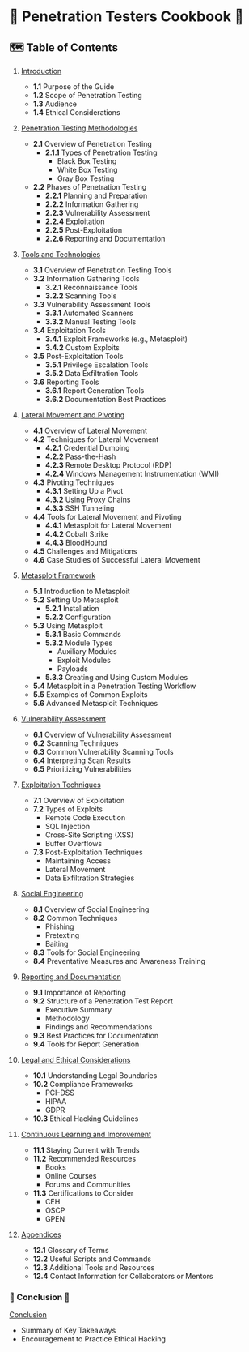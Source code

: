 # 🥷 Penetration Testers Cookbook 🥷

## 🗺️ Table of Contents

1. [Introduction](https://infosecsamurai.github.io/Penetration-Testers-Cookbook/chapter1/index.html)
   - **1.1** Purpose of the Guide
   - **1.2** Scope of Penetration Testing
   - **1.3** Audience
   - **1.4** Ethical Considerations

2. [Penetration Testing Methodologies](https://infosecsamurai.github.io/Penetration-Testers-Cookbook/Chapter2_Penetration-Testing-Methodologies.html)
   - **2.1** Overview of Penetration Testing
     - **2.1.1** Types of Penetration Testing
       - Black Box Testing
       - White Box Testing
       - Gray Box Testing
   - **2.2** Phases of Penetration Testing
     - **2.2.1** Planning and Preparation
     - **2.2.2** Information Gathering
     - **2.2.3** Vulnerability Assessment
     - **2.2.4** Exploitation
     - **2.2.5** Post-Exploitation
     - **2.2.6** Reporting and Documentation

3. [Tools and Technologies](https://infosecsamurai.github.io/Penetration-Testers-Cookbook/Chapter3_Tools-and-Technologies.html)
   - **3.1** Overview of Penetration Testing Tools
   - **3.2** Information Gathering Tools
     - **3.2.1** Reconnaissance Tools
     - **3.2.2** Scanning Tools
   - **3.3** Vulnerability Assessment Tools
     - **3.3.1** Automated Scanners
     - **3.3.2** Manual Testing Tools
   - **3.4** Exploitation Tools
     - **3.4.1** Exploit Frameworks (e.g., Metasploit)
     - **3.4.2** Custom Exploits
   - **3.5** Post-Exploitation Tools
     - **3.5.1** Privilege Escalation Tools
     - **3.5.2** Data Exfiltration Tools
   - **3.6** Reporting Tools
     - **3.6.1** Report Generation Tools
     - **3.6.2** Documentation Best Practices

4. [Lateral Movement and Pivoting](https://infosecsamurai.github.io/Penetration-Testers-Cookbook/Chapter4_Lateral-Movement-and-Pivoting.html)
   - **4.1** Overview of Lateral Movement
   - **4.2** Techniques for Lateral Movement
     - **4.2.1** Credential Dumping
     - **4.2.2** Pass-the-Hash
     - **4.2.3** Remote Desktop Protocol (RDP)
     - **4.2.4** Windows Management Instrumentation (WMI)
   - **4.3** Pivoting Techniques
     - **4.3.1** Setting Up a Pivot
     - **4.3.2** Using Proxy Chains
     - **4.3.3** SSH Tunneling
   - **4.4** Tools for Lateral Movement and Pivoting
     - **4.4.1** Metasploit for Lateral Movement
     - **4.4.2** Cobalt Strike
     - **4.4.3** BloodHound
   - **4.5** Challenges and Mitigations
   - **4.6** Case Studies of Successful Lateral Movement
</details>

5. [Metasploit Framework](https://infosecsamurai.github.io/Penetration-Testers-Cookbook/Chapter5_Metasploit-Framework.html)
   - **5.1** Introduction to Metasploit
   - **5.2** Setting Up Metasploit
     - **5.2.1** Installation
     - **5.2.2** Configuration
   - **5.3** Using Metasploit
     - **5.3.1** Basic Commands
     - **5.3.2** Module Types
       - Auxiliary Modules
       - Exploit Modules
       - Payloads
     - **5.3.3** Creating and Using Custom Modules
   - **5.4** Metasploit in a Penetration Testing Workflow
   - **5.5** Examples of Common Exploits
   - **5.6** Advanced Metasploit Techniques

6. [Vulnerability Assessment]([https://infosecsamurai.github.io/Penetration-Testers-Cookbook/chapter6/index.html](https://infosecsamurai.github.io/Penetration-Testers-Cookbook/Chapter6_Vulnerability-Assessment.html))
   - **6.1** Overview of Vulnerability Assessment
   - **6.2** Scanning Techniques
   - **6.3** Common Vulnerability Scanning Tools
   - **6.4** Interpreting Scan Results
   - **6.5** Prioritizing Vulnerabilities

7. [Exploitation Techniques](https://infosecsamurai.github.io/Penetration-Testers-Cookbook/Chapter6_Vulnerability-Assessment.html)
   - **7.1** Overview of Exploitation
   - **7.2** Types of Exploits
     - Remote Code Execution
     - SQL Injection
     - Cross-Site Scripting (XSS)
     - Buffer Overflows
   - **7.3** Post-Exploitation Techniques
     - Maintaining Access
     - Lateral Movement
     - Data Exfiltration Strategies

8. [Social Engineering](https://infosecsamurai.github.io/Penetration-Testers-Cookbook/Chapter8_Social-Engineering.html)
   - **8.1** Overview of Social Engineering
   - **8.2** Common Techniques
     - Phishing
     - Pretexting
     - Baiting
   - **8.3** Tools for Social Engineering
   - **8.4** Preventative Measures and Awareness Training

9. [Reporting and Documentation](https://infosecsamurai.github.io/Penetration-Testers-Cookbook/Chapter9_Reporting-and-Documentation.html)
   - **9.1** Importance of Reporting
   - **9.2** Structure of a Penetration Test Report
     - Executive Summary
     - Methodology
     - Findings and Recommendations
   - **9.3** Best Practices for Documentation
   - **9.4** Tools for Report Generation

10. [Legal and Ethical Considerations](https://infosecsamurai.github.io/Penetration-Testers-Cookbook/Chapter10_Legal-and-Ethical-Considerations.html)
    - **10.1** Understanding Legal Boundaries
    - **10.2** Compliance Frameworks
      - PCI-DSS
      - HIPAA
      - GDPR
    - **10.3** Ethical Hacking Guidelines

11. [Continuous Learning and Improvement](https://infosecsamurai.github.io/Penetration-Testers-Cookbook/Chapter11_Continuous-Learning-and-Improvement.html)
    - **11.1** Staying Current with Trends
    - **11.2** Recommended Resources
      - Books
      - Online Courses
      - Forums and Communities
    - **11.3** Certifications to Consider
      - CEH
      - OSCP
      - GPEN

12. [Appendices](https://infosecsamurai.github.io/Penetration-Testers-Cookbook/Chapter12_Appendices.html)
    - **12.1** Glossary of Terms
    - **12.2** Useful Scripts and Commands
    - **12.3** Additional Tools and Resources
    - **12.4** Contact Information for Collaborators or Mentors

### 📜 Conclusion 📜
[Conclusion](https://infosecsamurai.github.io/Penetration-Testers-Cookbook/Chapter13_Conclusion.html)
- Summary of Key Takeaways
- Encouragement to Practice Ethical Hacking
